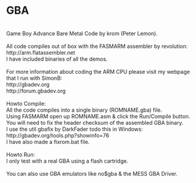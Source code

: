 GBA
===
<br />
Game Boy Advance Bare Metal Code by krom (Peter Lemon).<br />
<br />
All code compiles out of box with the FASMARM assembler by revolution:<br />
http://arm.flatassembler.net<br />
I have included binaries of all the demos.<br />
<br />
For more information about coding the ARM CPU please visit my webpage that I run with SimonB:<br />
http://gbadev.org<br />
http://forum.gbadev.org<br />
<br />
Howto Compile:<br />
All the code compiles into a single binary (ROMNAME.gba) file.<br />
Using FASMARM open up ROMNAME.asm & click the Run/Compile button.<br />
You will need to fix the header checksum of the assembled GBA binary.<br />
I use the util gbafix by DarkFader todo this in Windows:<br />
http://gbadev.org/tools.php?showinfo=76<br />
I have also made a fixrom.bat file.<br />
<br />
Howto Run:<br />
I only test with a real GBA using a flash cartridge.<br />
<br />
You can also use GBA emulators like no$gba & the MESS GBA Driver.

